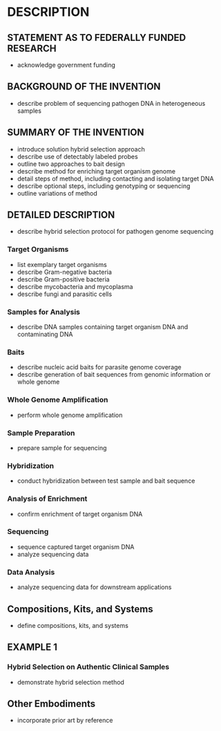 # DESCRIPTION

## STATEMENT AS TO FEDERALLY FUNDED RESEARCH

- acknowledge government funding

## BACKGROUND OF THE INVENTION

- describe problem of sequencing pathogen DNA in heterogeneous samples

## SUMMARY OF THE INVENTION

- introduce solution hybrid selection approach
- describe use of detectably labeled probes
- outline two approaches to bait design
- describe method for enriching target organism genome
- detail steps of method, including contacting and isolating target DNA
- describe optional steps, including genotyping or sequencing
- outline variations of method

## DETAILED DESCRIPTION

- describe hybrid selection protocol for pathogen genome sequencing

### Target Organisms

- list exemplary target organisms
- describe Gram-negative bacteria
- describe Gram-positive bacteria
- describe mycobacteria and mycoplasma
- describe fungi and parasitic cells

### Samples for Analysis

- describe DNA samples containing target organism DNA and contaminating DNA

### Baits

- describe nucleic acid baits for parasite genome coverage
- describe generation of bait sequences from genomic information or whole genome

### Whole Genome Amplification

- perform whole genome amplification

### Sample Preparation

- prepare sample for sequencing

### Hybridization

- conduct hybridization between test sample and bait sequence

### Analysis of Enrichment

- confirm enrichment of target organism DNA

### Sequencing

- sequence captured target organism DNA
- analyze sequencing data

### Data Analysis

- analyze sequencing data for downstream applications

## Compositions, Kits, and Systems

- define compositions, kits, and systems

## EXAMPLE 1

### Hybrid Selection on Authentic Clinical Samples

- demonstrate hybrid selection method

## Other Embodiments

- incorporate prior art by reference

